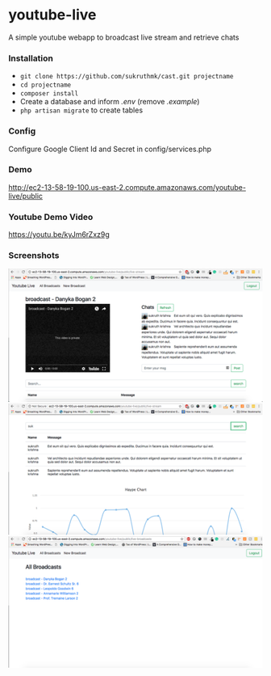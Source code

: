# youtube-live
A simple youtube webapp to broadcast live stream and retrieve chats

### Installation ###

* `git clone https://github.com/sukruthmk/cast.git projectname`
* `cd projectname`
* `composer install`
* Create a database and inform *.env* (remove *.example*)
* `php artisan migrate` to create tables

### Config ###
Configure Google Client Id and Secret in config/services.php

### Demo ###
http://ec2-13-58-19-100.us-east-2.compute.amazonaws.com/youtube-live/public

### Youtube Demo Video ###
https://youtu.be/kyJm6rZxz9g

### Screenshots ###
![Screenshot](https://raw.githubusercontent.com/sukruthmk/youtube-live/master/screenshots/1.png)
![Screenshot](https://raw.githubusercontent.com/sukruthmk/youtube-live/master/screenshots/2.png)
![Screenshot](https://raw.githubusercontent.com/sukruthmk/youtube-live/master/screenshots/3.png)
